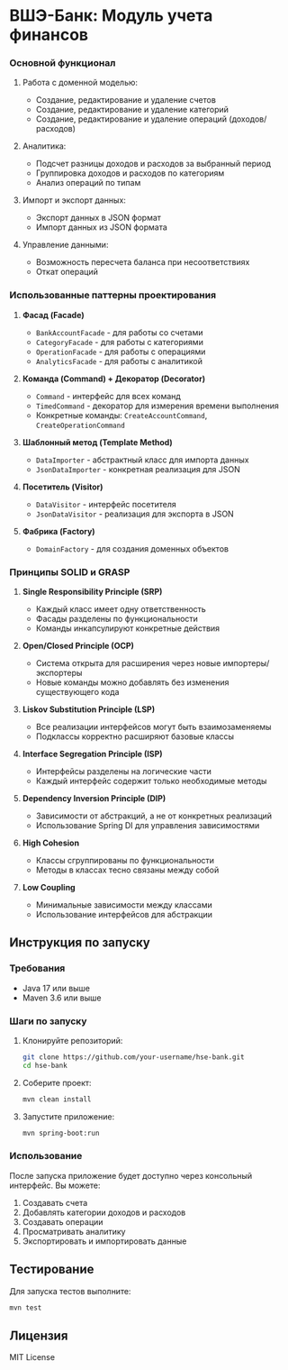 # ВШЭ-Банк: Модуль учета финансов

### Основной функционал

1. Работа с доменной моделью:
   - Создание, редактирование и удаление счетов
   - Создание, редактирование и удаление категорий
   - Создание, редактирование и удаление операций (доходов/расходов)

2. Аналитика:
   - Подсчет разницы доходов и расходов за выбранный период
   - Группировка доходов и расходов по категориям
   - Анализ операций по типам

3. Импорт и экспорт данных:
   - Экспорт данных в JSON формат
   - Импорт данных из JSON формата

4. Управление данными:
   - Возможность пересчета баланса при несоответствиях
   - Откат операций

### Использованные паттерны проектирования

1. **Фасад (Facade)**
   - `BankAccountFacade` - для работы со счетами
   - `CategoryFacade` - для работы с категориями
   - `OperationFacade` - для работы с операциями
   - `AnalyticsFacade` - для работы с аналитикой

2. **Команда (Command) + Декоратор (Decorator)**
   - `Command` - интерфейс для всех команд
   - `TimedCommand` - декоратор для измерения времени выполнения
   - Конкретные команды: `CreateAccountCommand`, `CreateOperationCommand`

3. **Шаблонный метод (Template Method)**
   - `DataImporter` - абстрактный класс для импорта данных
   - `JsonDataImporter` - конкретная реализация для JSON

4. **Посетитель (Visitor)**
   - `DataVisitor` - интерфейс посетителя
   - `JsonDataVisitor` - реализация для экспорта в JSON

5. **Фабрика (Factory)**
   - `DomainFactory` - для создания доменных объектов

### Принципы SOLID и GRASP

1. **Single Responsibility Principle (SRP)**
   - Каждый класс имеет одну ответственность
   - Фасады разделены по функциональности
   - Команды инкапсулируют конкретные действия

2. **Open/Closed Principle (OCP)**
   - Система открыта для расширения через новые импортеры/экспортеры
   - Новые команды можно добавлять без изменения существующего кода

3. **Liskov Substitution Principle (LSP)**
   - Все реализации интерфейсов могут быть взаимозаменяемы
   - Подклассы корректно расширяют базовые классы

4. **Interface Segregation Principle (ISP)**
   - Интерфейсы разделены на логические части
   - Каждый интерфейс содержит только необходимые методы

5. **Dependency Inversion Principle (DIP)**
   - Зависимости от абстракций, а не от конкретных реализаций
   - Использование Spring DI для управления зависимостями

6. **High Cohesion**
   - Классы сгруппированы по функциональности
   - Методы в классах тесно связаны между собой

7. **Low Coupling**
   - Минимальные зависимости между классами
   - Использование интерфейсов для абстракции

## Инструкция по запуску

### Требования

- Java 17 или выше
- Maven 3.6 или выше

### Шаги по запуску

1. Клонируйте репозиторий:
   ```bash
   git clone https://github.com/your-username/hse-bank.git
   cd hse-bank
   ```

2. Соберите проект:
   ```bash
   mvn clean install
   ```

3. Запустите приложение:
   ```bash
   mvn spring-boot:run
   ```

### Использование

После запуска приложение будет доступно через консольный интерфейс. Вы можете:
1. Создавать счета
2. Добавлять категории доходов и расходов
3. Создавать операции
4. Просматривать аналитику
5. Экспортировать и импортировать данные

## Тестирование

Для запуска тестов выполните:
```bash
mvn test
```

## Лицензия

MIT License